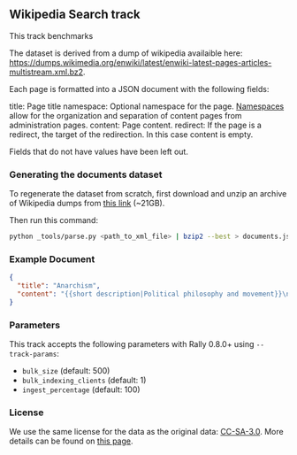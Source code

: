 ## Wikipedia Search track

This track benchmarks

The dataset is derived from a dump of wikipedia availaible here:
https://dumps.wikimedia.org/enwiki/latest/enwiki-latest-pages-articles-multistream.xml.bz2.

Each page is formatted into a JSON document with the following fields:

  title: Page title
  namespace: Optional namespace for the page. [Namespaces](https://en.wikipedia.org/wiki/Wikipedia:Namespace) allow for the organization and separation of content pages from administration pages.
  content: Page content.
  redirect: If the page is a redirect, the target of the redirection. In this case content is empty.

Fields that do not have values have been left out.

### Generating the documents dataset

To regenerate the dataset from scratch, first download and unzip an archive
of Wikipedia dumps from [this link](https://dumps.wikimedia.org/enwiki/latest/enwiki-latest-pages-articles-multistream.xml.bz2) (~21GB).

Then run this command:
```bash
python _tools/parse.py <path_to_xml_file> | bzip2 --best > documents.json.bz2
```


### Example Document

```json
{
  "title": "Anarchism",
  "content": "{{short description|Political philosophy and movement}}\n{{other uses}}\n{{redirect2|Anarchist|Anarchists|other uses|Anarchist (disambiguation)}}\n{{distinguish|Anarchy}}\n{{good article}}\n{{pp-semi-indef}}\n{{use British English|date=August 2021}}\n{{use dmy dates|date=August 2021}}\n{{Use shortened footnotes|date=May 2023}}\n{{anarchism sidebar}}\n{{basic forms of government}}\n\n'''Anarchism''' is a [[political philosophy]] and [[Political movement|movement]] that is skeptical of all justifications for [[authority]] and seeks to abolish the [[institutions]] it claims maintain unnecessary [[coercion]] and [[Social hierarchy|hierarchy]], typically including [[government]]s,<ref name=\":0\">{{Cite book |title=The Desk Encyclopedia of World History |publisher=[[Oxford University Press]] |year=2006 |isbn=978-0-7394-7809-7 |editor-last=Wright |editor-first=Edmund |location=New York |pages=20\u201321}}</ref> [[State (polity)|nation states]],{{sfn|Suissa|2019b|ps=: \"...as many anarchists have stressed, it is not government as such that they find objectionable, but the hierarchical forms of government associated with the nation state.\"}} [[law]] and [[law enforcement]],<ref name=\":0\" /> and [[capitalism]]. Anarchism advocates for the replacement of the state with [[Stateless society|stateless societies]] or other forms of [[Free association (communism and anarchism)|free associations]]. As a historically [[left-wing]] movement, this reading of anarchism is placed on the [[Far-left politics|farthest left]] of the [[political spectrum]], usually described as the [[libertarian]] wing of the [[socialist movement]] ([ ..."
}
```

### Parameters

This track accepts the following parameters with Rally 0.8.0+ using `--track-params`:

* `bulk_size` (default: 500)
* `bulk_indexing_clients` (default: 1)
* `ingest_percentage` (default: 100)

### License
We use the same license for the data as the original data: [CC-SA-3.0](http://creativecommons.org/licenses/by-sa/3.0/).
More details can be found on [this page](https://en.wikipedia.org/wiki/Wikipedia:Copyrights).
